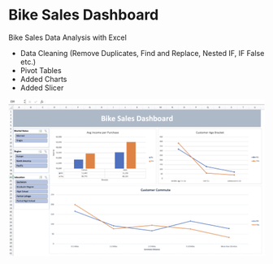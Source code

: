 # Bike Sales Dashboard

Bike Sales Data Analysis with Excel

- Data Cleaning (Remove Duplicates, Find and Replace, Nested IF, IF False etc.)
- Pivot Tables
- Added Charts
- Added Slicer

![](https://github.com/filzahusna/Bike-Sales-Dashboard/blob/main/bike_sales_dashboard.gif)
